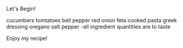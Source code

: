 Let's Begin!

cucumbers
tomtatoes
bell pepper
red onion
feta
cooked pasta
greek dressing
oregano
salt
pepper
-all ingredient quantities are to taste

Enjoy my recipe!